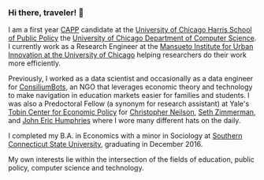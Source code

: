 ### Hi there, traveler! 👋

I am a first year [CAPP](https://capp.cs.uchicago.edu/) candidate at the [University of Chicago Harris School of Public Policy](https://harris.uchicago.edu/) the [University of Chicago Department of Computer Science](https://cs.uchicago.edu/). I currently work as a Research Engineer at the [Mansueto Institute for Urban Innovation at the University of Chicago](https://miurban.uchicago.edu/) helping researchers do their work more efficiently.

Previously, I worked as a data scientist and occasionally as a data engineer for [ConsiliumBots](https://www.consiliumbots.com), an NGO that leverages economic theory and technology to make navigation in education markets easier for families and students. I was also a Predoctoral Fellow (a synonym for research assistant) at Yale's [Tobin Center for Economic Policy](https://economics.yale.edu/tobin-center) for [Christopher Neilson](https://christopherneilson.github.io), [Seth Zimmerman](https://som.yale.edu/faculty/seth-zimmerman), and [John Eric Humphries](https://johnerichumphries.com/) where I wore many different hats on the daily.

I completed my B.A. in Economics with a minor in Sociology at [Southern Connecticut State University](http://southernct.edu/), graduating in December 2016.

My own interests lie within the intersection of the fields of education, public policy, computer science and technology.

